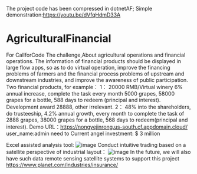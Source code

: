The project code has been compressed in dotnetAF;
Simple demonstration:https://youtu.be/dVfqHdmD33A
# AgriculturalFinancial

For CallforCode The challenge,About agricultural operations and financial operations.
The information of financial products should be displayed in large flow apps, so as to do virtual operation, improve the financing problems of farmers and the financial process problems of upstream and downstream industries, and improve the awareness of public participation.
Two financial products, for example：
1： 20000 RMB/Virtual winery 6% annual increase, complete the task every month 5000 grapes, 58000 grapes for a bottle, 588 days to redeem (principal and interest). Development award 28888, other irrelevant.
2： 48% into the shareholders, do trusteeship, 4.2% annual growth, every month to complete the task of 2888 grapes, 38000 grapes for a bottle, 568 days to redeem(principal and interest).
Demo URL：https://nongyejinrong.us-south.cf.appdomain.cloud/
user_name:admin
need to  Current angel investment: $ 3 million

Excel assisted analysis tool:
![image](https://github.com/shiningleo/AgriculturalFinancial/assets/17536336/5fe7d7e6-a4bc-4638-99b2-92001f7b31f1)
Conduct intuitive trading based on a satellite perspective of industrial layout：
![image](https://github.com/shiningleo/AgriculturalFinancial/assets/17536336/410c06d8-e432-4579-a965-85e899e62564)
In the future, we will also have such data remote sensing satellite systems to support this project
https://www.planet.com/industries/insurance/

